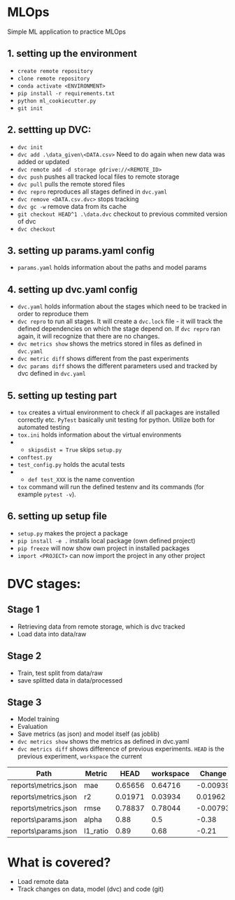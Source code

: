 # MLOps
Simple ML application to practice MLOps

## 1. setting up the environment
- ``create remote repository``
- ``clone remote repository``
- ``conda activate <ENVIRONMENT>``
- ``pip install -r requirements.txt``
- ``python ml_cookiecutter.py``
- ``git init``

## 2. settting up DVC:
- ``dvc init``
- ``dvc add .\data_given\<DATA.csv>`` Need to do again when new data was added or updated
- ``dvc remote add -d storage gdrive://<REMOTE_ID>``
- ``dvc push`` pushes all tracked local files to remote storage
- ``dvc pull`` pulls the remote stored files
- ``dvc repro`` reproduces all stages defined in ``dvc.yaml``
- ``dvc remove <DATA.csv.dvc>`` stops tracking
- ``dvc gc -w`` remove data from its cache
- ``git checkout HEAD^1 .\data.dvc`` checkout to previous commited version of dvc
- ``dvc checkout``

## 3. setting up params.yaml config
- ``params.yaml`` holds information about the paths and model params

## 4. setting up dvc.yaml config
- ``dvc.yaml`` holds information about the stages which need to be tracked in order to reproduce them
- ``dvc repro`` to run all stages. It will create a ``dvc.lock`` file - it will track the defined dependencies on which the stage depend on. If ``dvc repro`` ran again, it will recognize that there are no changes.
- ``dvc metrics show`` shows the metrics stored in files as defined in ``dvc.yaml``
- ``dvc metric diff`` shows different from the past experiments
- ``dvc params diff`` shows the different parameters used and tracked by dvc defined in ``dvc.yaml``

## 5. setting up testing part
- ``tox`` creates a virtual environment to check if all packages are installed correctly etc. ``PyTest`` basically unit testing for python. Utilize both for automated testing
- ``tox.ini`` holds information about the virtual environments
- - ``skipsdist = True`` skips ``setup.py``
- ``conftest.py``
- ``test_config.py`` holds the acutal tests
- - ``def test_XXX`` is the name convention
- ``tox`` command will run the defined testenv and its commands (for example ``pytest -v``).


## 6. setting up setup file
- ``setup.py`` makes the project a package
- ``pip install -e .`` installs local package (own defined project)
- ``pip freeze`` will now show own project in installed packages
- ``import <PROJECT>`` can now import the project in any other project

# DVC stages:

## Stage 1
- Retrieving data from remote storage, which is dvc tracked
- Load data into data/raw

## Stage 2
- Train, test split from data/raw
- save splitted data in data/processed

## Stage 3
- Model training
- Evaluation
- Save metrics (as json) and model itself (as joblib)
- ``dvc metrics show`` shows the metrics as defined in dvc.yaml
- ``dvc metrics diff`` shows difference of previous experiments. ``HEAD`` is the previous experiment, ``workspace`` the current

| Path | Metric | HEAD | workspace |Change |
|-|-|-|-|-|
|reports\metrics.json | mae      |   0.65656 | 0.64716  | -0.00939 |
|reports\metrics.json | r2       |   0.01971 | 0.03934  |  0.01962 |
|reports\metrics.json | rmse     |   0.78837 | 0.78044  | -0.00793 |
|reports\params.json  | alpha    |   0.88    | 0.5      | -0.38 |
|reports\params.json  | l1_ratio |   0.89    | 0.68     | -0.21 |


# What is covered?
- Load remote data
- Track changes on data, model (dvc) and code (git)